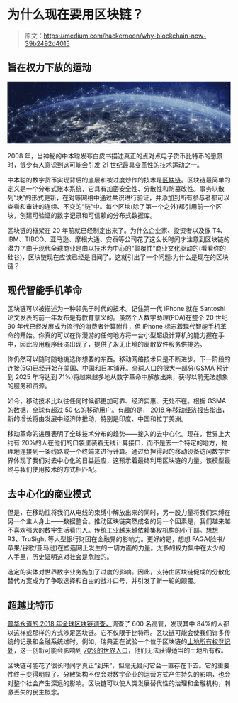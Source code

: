 # 为什么现在要用区块链？

> 原文：<https://medium.com/hackernoon/why-blockchain-now-39b2492d4015>

## 旨在权力下放的运动

![](img/e8d2ec64a6272de9b87b36763666146e.png)

2008 年，当神秘的中本聪发布白皮书描述真正的点对点电子货币比特币的愿景时，很少有人意识到这可能会引发 21 世纪最具变革性的技术运动之一。

中本聪的数字货币实现背后的底层和被过度炒作的技术是[区块链](http://hackernoon.com/blockchain)。区块链最简单的定义是一个分布式账本系统，它具有加密安全性、分散性和防篡改性。事务以散列“块”的形式更新，在对等网络中通过共识进行验证，并添加到所有参与者都可以查看和审计的连续、不变的“链”中。每个区块(除了第一个之外)都引用前一个区块，创建可验证的数字记录和可信赖的分布式数据库。

区块链的框架在 20 年前就已经制定出来了。为什么企业家、投资者以及像 T4、IBM、TIBCO、亚马逊、摩根大通、安泰等公司花了这么长时间才注意到区块链的潜力？由于现代全球商业是由以技术为中心的“颠覆性”商业文化驱动的(看看你的硅谷)，区块链现在应该已经是旧闻了。这就引出了一个问题:为什么是现在的区块链？

## **现代智能手机革命**

区块链可以被描述为一种领先于时代的技术。记住第一代 iPhone 就在 Santoshi 论文发表的前一年发布是有教育意义的。虽然个人数字助理(PDA)在整个 20 世纪 90 年代已经发展成为流行的消费者计算附件，但 iPhone 标志着现代智能手机革命的开始。你真的可以在你漫游的任何地方将一台小型超级计算机的能力握在手中，因此应用程序经济出现了，提供了永无止境的离散软件服务供挑选。

你仍然可以随时随地挑选你想要的东西。移动网络技术只是不断进步。下一阶段的连接(5G)已经开始在美国、中国和日本铺开。全球人口的很大一部分(GSMA 预计到 2025 年将达到 71%)将越来越多地从数字革命中解放出来，获得以前无法想象的服务和资源。

如今，移动技术比以往任何时候都更加可靠、经济实惠、无处不在。根据 GSMA 的数据，全球有超过 50 亿的移动用户。有趣的是， [2018 年移动经济报告](https://www.gsma.com/mobileeconomy/wp-content/uploads/2018/05/The-Mobile-Economy-2018.pdf)指出，新的增长将由发展中经济体推动，特别是印度、中国和拉丁美洲。

移动革命的进展表明了全球技术分布的趋势——接入的去中心化。现在，世界上大约有 20%的人在他们的口袋里装着无线计算接口，而不是去一个特定的地方，物理地连接到一条线路或一个终端来进行计算。通过负担得起的移动设备访问数字世界体现了我们对去中心化的日益适应，这预示着最终利用区块链的力量。该模型最终与我们使用技术的方式相匹配。

## **去中心化的商业模式**

但是，在移动性将我们从电线的束缚中解放出来的同时，另一股力量将我们束缚在另一个主人身上——数据整合。推动区块链突然成名的另一个因素是，我们越来越不喜欢强大的数字生活看门人。传统工业越来越依赖集权机构的小干部。想想 R3、TruSight 等大型银行财团在金融界的影响力。更好的是，想想 FAGA(脸书/苹果/谷歌/亚马逊)在塑造网上发生的一切方面的力量。太多的权力集中在太少的人手里，历史证明这对社会是危险的。

选定的实体对世界数字业务施加了过度的影响。因此，支持由区块链促成的分散化替代方案成为了争取选择和自由的战斗口号，并引发了新一轮的颠覆。

## **超越比特币**

[普华永道的 2018 年全球区块链调查，](https://www.pwc.com/gx/en/issues/blockchain/blockchain-in-business.html)调查了 600 名高管，发现其中 84%的人都以这样或那样的方式涉足区块链。它不仅限于比特币。区块链可能会使我们许多传统的记录和金融系统过时。例如，瑞典正在试验一个位于区块链的[土地所有权登记处](https://qz.com/947064/sweden-is-turning-a-blockchain-powered-land-registry-into-a-reality/)，这一创新可能会影响到 [70%的世界人口](http://ieg.worldbankgroup.org/blog/why-land-administration-matters-development)，他们无法获得适当的土地所有权。

区块链可能花了很长时间才真正“到来”，但毫无疑问它会一直存在下去。它的重要性终于变得明显了。分散架构不仅会对数字企业的运营方式产生持久的影响，也会对整个社会产生深远的影响。区块链可以使人类发展替代性的治理和金融机构，刺激丢失的民主概念。